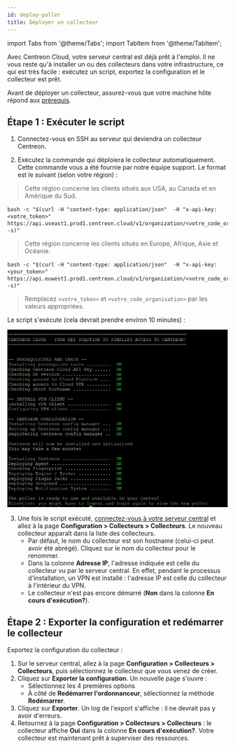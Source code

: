 ```yaml
---
id: deploy-poller
title: Déployer un collecteur
---
```


import Tabs from '@theme/Tabs';
import TabItem from '@theme/TabItem';

Avec Centreon Cloud, votre serveur central est déjà prêt à l'emploi. Il ne vous reste qu'à installer un ou des collecteurs dans votre infrastructure, ce qui est très facile : exécutez un script, exportez la configuration et le collecteur est prêt.

Avant de déployer un collecteur, assurez-vous que votre machine hôte répond aux [prérequis](prerequisites.md).

## Étape 1 : Exécuter le script

1. Connectez-vous en SSH au serveur qui deviendra un collecteur Centreon.

2. Exécutez la commande qui déploiera le collecteur automatiquement. Cette commande vous a été fournie par notre équipe support. Le format est le suivant (selon votre région) :

<Tabs groupId="sync">
<TabItem value="US East Region" label="US East Region">

> Cette région concerne les clients situés aux USA, au Canada et en Amérique du Sud.

```shell
bash -c "$(curl -H "content-type: application/json"  -H "x-api-key: <votre_token>"  https://api.useast1.prod1.centreon.cloud/v1/organization/<votre_code_organisation>/site/centreon/poller -s)"
```

</TabItem>
<TabItem value="Europe West Region" label="Europe West Region">

> Cette région concerne les clients situés en Europe, Afrique, Asie et Océanie.

```shell
bash -c "$(curl -H "content-type: application/json"  -H "x-api-key: <your_token>"  https://api.euwest1.prod1.centreon.cloud/v1/organization/<votre_code_organisation>/site/centreon/poller -s)"
```

</TabItem>
</Tabs>
  
  > Remplacez `<votre_token>` et `<votre_code_organisation>` par les valeurs appropriées.

  Le script s'exécute (cela devrait prendre environ 10 minutes) :

  ![image](../assets/installation/script2.png)

3. Une fois le script exécuté, [connectez-vous à votre serveur central](../getting-started/interface.md#accéder-à-linterface-du-serveur-central) et allez à la page **Configuration > Collecteurs > Collecteurs**. Le nouveau collecteur apparaît dans la liste des collecteurs.
   * Par défaut, le nom du collecteur est son hostname (celui-ci peut avoir été abrégé). Cliquez sur le nom du collecteur pour le renommer.
   * Dans la colonne **Adresse IP**, l'adresse indiquée est celle du collecteur vu par le serveur central. En effet, pendant le processus d'installation, un VPN est installé : l'adresse IP est celle du collecteur à l'intérieur du VPN.
   * Le collecteur n'est pas encore démarré (**Non** dans la colonne **En cours d'exécution?**).

## Étape 2 : Exporter la configuration et redémarrer le collecteur

Exportez la configuration du collecteur :

1. Sur le serveur central, allez à la page **Configuration > Collecteurs > Collecteurs**, puis sélectionnez le collecteur que vous venez de créer.
2. Cliquez sur **Exporter la configuration**. Un nouvelle page s'ouvre :
   * Sélectionnez les 4 premières options
   * À côté de **Redémarrer l'ordonnanceur**, sélectionnez la méthode **Redémarrer**.
3. Cliquez sur **Exporter**. Un log de l'export s'affiche : il ne devrait pas y avoir d'erreurs.
4. Retournez à la page **Configuration > Collecteurs > Collecteurs** : le collecteur affiche **Oui** dans la colonne **En cours d'exécution?**. Votre collecteur est maintenant prêt à superviser des ressources.
